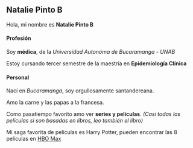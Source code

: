 
## **Natalie Pinto B**

Hola, mi nombre es **Natalie Pinto B**


#### Profesión

Soy **médica**, de la *Universidad Autonóma de Bucaramanga - UNAB*

Estoy cursando tercer semestre de la maestría en **Epidemiología Clínica**


#### Personal 

Nací en *Bucaramanga*, soy orgullosamente santandereana. 

Amo la carne y las papas a la francesa. 

Como pasatiempo favorito amo ver **series y películas**. *(Casi todas las películas si son basadas en libros, leo también el libro)*

Mi saga favorita de películas es Harry Potter, pueden encontrar las 8 películas en [HBO Max](https://hbomax.com/)










